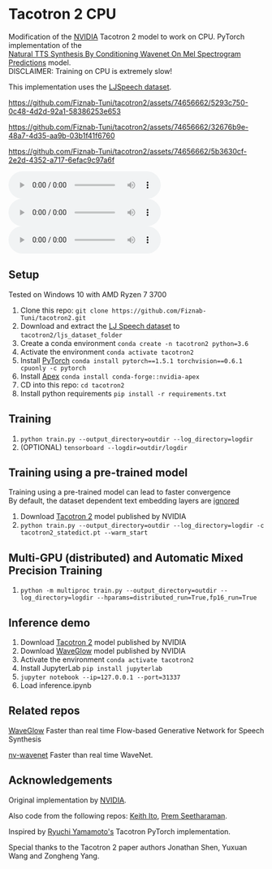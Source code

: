# Tacotron 2 CPU

Modification of the [NVIDIA](https://github.com/NVIDIA/tacotron2) Tacotron 2 model 
to work on CPU. PyTorch implementation of the  
[Natural TTS Synthesis By Conditioning Wavenet On Mel Spectrogram Predictions](https://arxiv.org/pdf/1712.05884.pdf) model.  
DISCLAIMER: Training on CPU is extremely slow!

This implementation uses the [LJSpeech dataset](https://keithito.com/LJ-Speech-Dataset/).


https://github.com/Fiznab-Tuni/tacotron2/assets/74656662/5293c750-0c48-4d2d-92a1-58386253e653

https://github.com/Fiznab-Tuni/tacotron2/assets/74656662/32676b9e-48a7-4d35-aa9b-03b1f41f6760

https://github.com/Fiznab-Tuni/tacotron2/assets/74656662/5b3630cf-2e2d-4352-a717-6efac9c97a6f


![We come in peace!](examples/humans_denoised.wav)
![We have plans.](examples/plans_denoised.wav)
![Audio processing is neat!](examples/neat_denoised.wav)


## Setup
Tested on Windows 10 with AMD Ryzen 7 3700

1. Clone this repo: `git clone https://github.com/Fiznab-Tuni/tacotron2.git`
2. Download and extract the [LJ Speech dataset](https://keithito.com/LJ-Speech-Dataset/) to `tacotron2/ljs_dataset_folder`
3. Create a conda environment `conda create -n tacotron2 python=3.6`
4. Activate the environment `conda activate tacotron2`
5. Install [PyTorch] `conda install pytorch==1.5.1 torchvision==0.6.1 cpuonly -c pytorch`
6. Install [Apex] `conda install conda-forge::nvidia-apex`
7. CD into this repo: `cd tacotron2`
8. Install python requirements `pip install -r requirements.txt`

## Training
1. `python train.py --output_directory=outdir --log_directory=logdir`
2. (OPTIONAL) `tensorboard --logdir=outdir/logdir`

## Training using a pre-trained model
Training using a pre-trained model can lead to faster convergence  
By default, the dataset dependent text embedding layers are [ignored]

1. Download [Tacotron 2] model published by NVIDIA
2. `python train.py --output_directory=outdir --log_directory=logdir -c tacotron2_statedict.pt --warm_start`

## Multi-GPU (distributed) and Automatic Mixed Precision Training
1. `python -m multiproc train.py --output_directory=outdir --log_directory=logdir --hparams=distributed_run=True,fp16_run=True`

## Inference demo
1. Download [Tacotron 2] model published by NVIDIA
2. Download [WaveGlow] model published by NVIDIA
3. Activate the environment `conda activate tacotron2`
4. Install JupyterLab `pip install jupyterlab`
5. `jupyter notebook --ip=127.0.0.1 --port=31337`
6. Load inference.ipynb


## Related repos
[WaveGlow](https://github.com/NVIDIA/WaveGlow) Faster than real time Flow-based
Generative Network for Speech Synthesis

[nv-wavenet](https://github.com/NVIDIA/nv-wavenet/) Faster than real time
WaveNet.

## Acknowledgements
Original implementation by [NVIDIA](https://github.com/NVIDIA/tacotron2).

Also code from the following repos: [Keith Ito](https://github.com/keithito/tacotron/), [Prem Seetharaman](https://github.com/pseeth/pytorch-stft).

Inspired by [Ryuchi Yamamoto's](https://github.com/r9y9/tacotron_pytorch) Tacotron PyTorch implementation.

Special thanks to the Tacotron 2 paper authors Jonathan Shen, Yuxuan
Wang and Zongheng Yang.


[WaveGlow]: https://drive.google.com/open?id=1rpK8CzAAirq9sWZhe9nlfvxMF1dRgFbF
[Tacotron 2]: https://drive.google.com/file/d/1c5ZTuT7J08wLUoVZ2KkUs_VdZuJ86ZqA/view?usp=sharing
[pytorch]: https://github.com/pytorch/pytorch#installation
[website]: https://nv-adlr.github.io/WaveGlow
[ignored]: https://github.com/NVIDIA/tacotron2/blob/master/hparams.py#L22
[Apex]: https://github.com/nvidia/apex
[AMP]: https://github.com/NVIDIA/apex/tree/master/apex/amp
